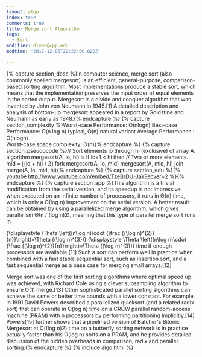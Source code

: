 ```yaml
---
layout: algo
index: true
comments: true
title: Merge sort Algorithm
tags:
  - Sort
modifier: diyao@cpp.edu
modtime: '2017-12-06T22:22:00.820Z'

---
```

{% capture section_desc %}In computer science, merge sort (also commonly spelled mergesort) is an efficient, general-purpose, comparison-based sorting algorithm. Most implementations produce a stable sort, which means that the implementation preserves the input order of equal elements in the sorted output. Mergesort is a divide and conquer algorithm that was invented by John von Neumann in 1945.[1] A detailed description and analysis of bottom-up mergesort appeared in a report by Goldstine and Neumann as early as 1948.{% endcapture %}
{% capture section_complexity %}Worst-case Performance: O(nlogn) 
Best-case Performance: O(n log n) typical, O(n) natural variant
Average Performance : O(nlogn)	
Worst-case space complexity: O(n){% endcapture %}
{% capture section_pseudocode %}// Sort elements lo through hi (exclusive) of array A.
algorithm mergesort(A, lo, hi) is
    if lo+1 < hi then  // Two or more elements.
        mid = ⌊(lo + hi) / 2⌋
        fork mergesort(A, lo, mid)
        mergesort(A, mid, hi)
        join
        merge(A, lo, mid, hi){% endcapture %}
{% capture section_edu %}{% youtube <http://www.youtube.com/embed/TzeBrDU-JaY?ecver=2> %}{% endcapture %}
{% capture section_app %}This algorithm is a trivial modification from the serial version, and its speedup is not impressive: when executed on an infinite number of processors, it runs in Θ(n) time, which is only a Θ(log n) improvement on the serial version. A better result can be obtained by using a parallelized merge algorithm, which gives parallelism Θ(n / (log n)2), meaning that this type of parallel merge sort runs in

{\displaystyle \Theta \left((n\log n)\cdot {\frac {(\log n)^{2}}{n}}\right)=\Theta ((\log n)^{3})} {\displaystyle \Theta \left((n\log n)\cdot {\frac {(\log n)^{2}}{n}}\right)=\Theta ((\log n)^{3})}
time if enough processors are available.[11] Such a sort can perform well in practice when combined with a fast stable sequential sort, such as insertion sort, and a fast sequential merge as a base case for merging small arrays.[12]

Merge sort was one of the first sorting algorithms where optimal speed up was achieved, with Richard Cole using a clever subsampling algorithm to ensure O(1) merge.[13] Other sophisticated parallel sorting algorithms can achieve the same or better time bounds with a lower constant. For example, in 1991 David Powers described a parallelized quicksort (and a related radix sort) that can operate in O(log n) time on a CRCW parallel random-access machine (PRAM) with n processors by performing partitioning implicitly.[14] Powers[15] further shows that a pipelined version of Batcher's Bitonic Mergesort at O((log n)2) time on a butterfly sorting network is in practice actually faster than his O(log n) sorts on a PRAM, and he provides detailed discussion of the hidden overheads in comparison, radix and parallel sorting.{% endcapture %}
{% include algo.html %}